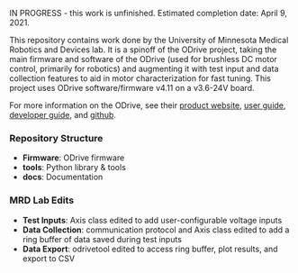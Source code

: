 IN PROGRESS - this work is unfinished. Estimated completion date: April 9, 2021.

This repository contains work done by the University of Minnesota Medical Robotics and Devices lab. It is a spinoff of the ODrive project, taking the main firmware and software of the ODrive (used for brushless DC motor control, primarily for robotics) and augmenting it with test input and data collection features to aid in motor characterization for fast tuning. This project uses ODrive software/firmware v4.11 on a v3.6-24V board.

For more information on the ODrive, see their [product website](https://odriverobotics.com/), [user guide](https://docs.odriverobotics.com/), [developer guide](https://docs.odriverobotics.com/developer-guide), and [github](https://github.com/odriverobotics/ODrive).

### Repository Structure
 * **Firmware**: ODrive firmware
 * **tools**: Python library & tools
 * **docs**: Documentation

### MRD Lab Edits
 * **Test Inputs**: Axis class edited to add user-configurable voltage inputs
 * **Data Collection**: communication protocol and Axis class edited to add a ring buffer of data saved during test inputs
 * **Data Export**: odrivetool edited to access ring buffer, plot results, and export to CSV
